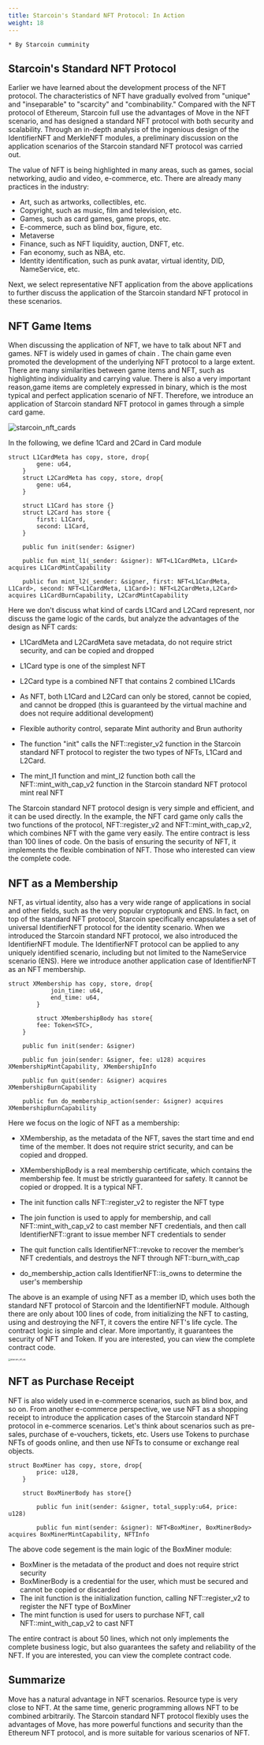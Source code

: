 ```yaml
---
title: Starcoin's Standard NFT Protocol: In Action
weight: 18
---
```


```
* By Starcoin cumminity
```



## Starcoin's Standard NFT Protocol

Earlier we have learned about the development process of the NFT protocol. The characteristics of NFT have gradually evolved from "unique" and "inseparable" to "scarcity" and "combinability." Compared with the NFT protocol of Ethereum, Starcoin full use the advantages of Move in the NFT scenario, and has designed a standard NFT protocol with both security and scalability. Through an in-depth analysis of the ingenious design of the IdentifierNFT and MerkleNFT modules, a preliminary discussion on the application scenarios of the Starcoin standard NFT protocol was carried out.

The value of NFT is being highlighted in many areas, such as games, social networking, audio and video, e-commerce, etc. There are already many practices in the industry:

- Art, such as artworks, collectibles, etc.
- Copyright, such as music, film and television, etc.
- Games, such as card games, game props, etc.
- E-commerce, such as blind box, figure, etc.
- Metaverse
- Finance, such as NFT liquidity, auction, DNFT, etc.
- Fan economy, such as NBA, etc.
- Identity identification, such as punk avatar, virtual identity, DID, NameService, etc.

Next, we select representative NFT application from the above applications to further discuss the application of the Starcoin standard NFT protocol in these scenarios.



## NFT Game Items

When discussing the application of NFT, we have to talk about NFT and games. NFT is widely used in games of chain . The chain game even promoted the development of the underlying NFT protocol to a large extent. There are many similarities between game items and NFT, such as highlighting individuality and carrying value. There is also a very important reason,game items are completely expressed in binary, which is the most typical and perfect application scenario of NFT. Therefore, we introduce an application of Starcoin standard NFT protocol in games through a simple card game.

![starcoin_nft_cards](https://tva1.sinaimg.cn/large/008i3skNly1gw32r19jlsj30ey0b4jrg.jpg)

In the  following, we define 1Card and 2Card in Card module

```Move
struct L1CardMeta has copy, store, drop{
        gene: u64,
    }
    struct L2CardMeta has copy, store, drop{
        gene: u64,
    }

    struct L1Card has store {}
    struct L2Card has store {
        first: L1Card,
        second: L1Card,
    }
    
    public fun init(sender: &signer)
    
    public fun mint_l1(_sender: &signer): NFT<L1CardMeta, L1Card> acquires L1CardMintCapability
    
    public fun mint_l2(_sender: &signer, first: NFT<L1CardMeta, L1Card>, second: NFT<L1CardMeta, L1Card>): NFT<L2CardMeta,L2Card> acquires L1CardBurnCapability, L2CardMintCapability
```

Here we don't discuss what kind of cards L1Card and L2Card represent, nor discuss the game logic of the cards, but analyze the advantages of the design as NFT cards:

- L1CardMeta and L2CardMeta save metadata, do not require strict security, and can be copied and dropped

- L1Card type is one of the simplest NFT
- L2Card type is a combined NFT that contains 2 combined L1Cards
- As NFT, both L1Card and L2Card can only be stored, cannot be copied, and cannot be dropped (this is guaranteed by the virtual machine and does not require additional development)
- Flexible authority control, separate Mint authority and Brun authority
- The function "init" calls the NFT::register_v2 function in the Starcoin standard NFT protocol to register the two types of NFTs, L1Card and L2Card.
- The mint_l1 function and mint_l2 function both call the NFT::mint_with_cap_v2 function in the Starcoin standard NFT protocol mint real NFT

The Starcoin standard NFT protocol design is very simple and efficient, and it can be used directly. In the example, the NFT card game only calls the two functions of the protocol, NFT::register_v2 and NFT::mint_with_cap_v2, which combines NFT with the game very easily. The entire contract is less than 100 lines of code. On the basis of ensuring the security of NFT, it implements the flexible combination of NFT. Those who interested can view the complete code.



## NFT as a Membership

NFT, as virtual identity, also has a very wide range of applications in social and other fields, such as the very popular cryptopunk and ENS. In fact, on top of the standard NFT protocol, Starcoin specifically encapsulates a set of universal IdentifierNFT protocol for the identity scenario. When we introduced the Starcoin standard NFT protocol, we also introduced the IdentifierNFT module. The IdentifierNFT protocol can be applied to any uniquely identified scenario, including but not limited to the NameService scenario (ENS). Here we introduce another application case of IdentifierNFT as an NFT membership.

```Move
struct XMembership has copy, store, drop{
    		join_time: u64,
    		end_time: u64,
		}

		struct XMembershipBody has store{
        fee: Token<STC>,
    }
    
    public fun init(sender: &signer)
    
    public fun join(sender: &signer, fee: u128) acquires XMembershipMintCapability, XMembershipInfo
    
    public fun quit(sender: &signer) acquires XMembershipBurnCapability
    
    public fun do_membership_action(sender: &signer) acquires XMembershipBurnCapability
```

Here we focus on the logic of NFT as a membership:

- XMembership, as the metadata of the NFT, saves the start time and end time of the member. It does not require strict security, and can be copied and dropped.

- XMembershipBody is a real membership certificate, which contains the membership fee. It must be strictly guaranteed for safety. It cannot be copied or dropped. It is a typical NFT.
- The init function calls NFT::register_v2 to register the NFT type
- The join function is used to apply for membership, and call NFT::mint_with_cap_v2 to cast member NFT credentials, and then call IdentifierNFT::grant to issue member NFT credentials to sender
- The quit function calls IdentifierNFT::revoke to recover the member’s NFT credentials, and destroys the NFT through NFT::burn_with_cap
- do_membership_action calls IdentifierNFT::is_owns to determine the user's membership

The above is an example of using NFT as a member ID, which uses both the standard NFT protocol of Starcoin and the IdentifierNFT module. Although there are only about 100 lines of code, from initializing the NFT to casting, using and destroying the NFT, it covers the entire NFT's life cycle. The contract logic is simple and clear. More importantly, it guarantees the security of NFT and Token. If you are interested, you can view the complete contract code.

<img src="https://tva1.sinaimg.cn/large/008i3skNly1gwb9k9ju6lj30ma0diq3i.jpg" alt="starcoin_nft_vip" style="zoom:30%;" />



## NFT as Purchase Receipt

NFT is also widely used in e-commerce scenarios, such as blind box, and so on. From another e-commerce perspective, we use NFT as a shopping receipt to introduce the application cases of the Starcoin standard NFT protocol in e-commerce scenarios. Let's think about scenarios such as pre-sales, purchase of e-vouchers, tickets, etc. Users use Tokens to purchase NFTs of goods online, and then use NFTs to consume or exchange real objects.

```Move
struct BoxMiner has copy, store, drop{
        price: u128,
    }

    struct BoxMinerBody has store{}

		public fun init(sender: &signer, total_supply:u64, price: u128)
		
		public fun mint(sender: &signer): NFT<BoxMiner, BoxMinerBody> acquires BoxMinerMintCapability, NFTInfo
```

The above code segement is the main logic of the BoxMiner module:

- BoxMiner is the metadata of the product and does not require strict security
- BoxMinerBody is a credential for the user, which must be secured and cannot be copied or discarded
- The init function is the initialization function, calling NFT::register_v2 to register the NFT type of BoxMiner
- The mint function is used for users to purchase NFT, call NFT::mint_with_cap_v2 to cast NFT

The entire contract is about 50 lines, which not only implements the complete business logic, but also guarantees the safety and reliability of the NFT. If you are interested, you can view the complete contract code.



## Summarize

Move has a natural advantage in NFT scenarios. Resource type is very close to NFT. At the same time, generic programming allows NFT to be combined arbitrarily. The Starcoin standard NFT protocol flexibly uses the advantages of Move, has more powerful functions and security than the Ethereum NFT protocol, and is more suitable for various scenarios of NFT.


